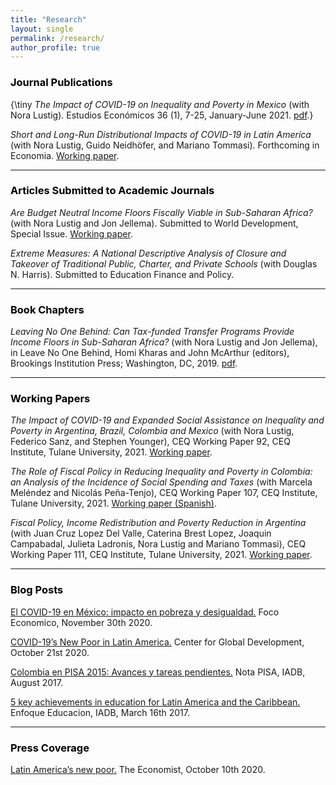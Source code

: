 ```yaml
---
title: "Research"
layout: single
permalink: /research/
author_profile: true
---
```


### <span style="color:#000000">Journal Publications</span> 

{\tiny *The Impact of COVID-19 on Inequality and Poverty in Mexico* (with Nora Lustig). Estudios
Económicos 36 (1), 7-25, January-June 2021. [pdf](https://estudioseconomicos.colmex.mx/index.php/economicos/article/view/416).}

*Short and Long-Run Distributional Impacts of COVID-19 in Latin America* (with Nora Lustig, Guido Neidhöfer, and Mariano Tommasi). Forthcoming in Economia. [Working paper](http://repec.tulane.edu/RePEc/ceq/ceq96.pdf).

---

### <span style="color:#000000">Articles Submitted to Academic Journals</span>  

*Are Budget Neutral Income Floors Fiscally Viable in Sub-Saharan Africa?* (with Nora Lustig and Jon Jellema). Submitted to World Development, Special Issue. [Working paper](https://www.cgdev.org/sites/default/files/are-budget-neutral-income-floors-fiscally-viable-sub-saharan-africa.pdf).

*Extreme Measures: A National Descriptive Analysis of Closure and Takeover of Traditional Public, Charter, and Private Schools* (with Douglas N. Harris). Submitted to Education Finance and Policy.

---

### <span style="color:#000000">Book Chapters</span>  

*Leaving No One Behind: Can Tax-funded Transfer Programs Provide Income Floors in Sub-Saharan Africa?* (with Nora Lustig and Jon Jellema), in Leave No One Behind, Homi Kharas and John McArthur (editors), Brookings Institution Press; Washington, DC, 2019. [pdf](https://www.brookings.edu/wp-content/uploads/2019/09/LNOB_Chapter9.pdf).

---

### <span style="color:#000000">Working Papers</span> 

*The Impact of COVID-19 and Expanded Social Assistance on Inequality and Poverty in Argentina, Brazil, Colombia and Mexico* (with Nora Lustig, Federico Sanz, and Stephen Younger), CEQ Working Paper 92, CEQ Institute, Tulane University, 2021. [Working paper](http://repec.tulane.edu/RePEc/ceq/ceq92.pdf).

*The Role of Fiscal Policy in Reducing Inequality and Poverty in Colombia: an Analysis of the Incidence of Social Spending and Taxes* (with Marcela Meléndez and Nicolás Peña-Tenjo), CEQ Working Paper 107, CEQ Institute, Tulane University, 2021. [Working paper (Spanish)](http://repec.tulane.edu/RePEc/ceq/ceq107.pdf).

*Fiscal Policy, Income Redistribution and Poverty Reduction in Argentina* (with Juan Cruz Lopez Del Valle, Caterina Brest Lopez, Joaquin Campabadal, Julieta Ladronis, Nora Lustig and Mariano Tommasi), CEQ Working Paper 111, CEQ Institute, Tulane University, 2021. [Working paper](https://repec.tulane.edu/RePEc/ceq/ceq111.pdf).

---

### <span style="color:#000000">Blog Posts</span> 

[El COVID-19 en México: impacto en pobreza y desigualdad.](http://repec.tulane.edu/RePEc/ceq/ceq107.pdf) Foco Economico, November 30th 2020.

[COVID-19’s New Poor in Latin America.](https://www.cgdev.org/blog/covid-19s-new-poor-latin-america) Center for Global Development, October 21st 2020.

[Colombia en PISA 2015: Avances y tareas pendientes.](https://publications.iadb.org/es/colombia-en-pisa-2015-avances-y-tareas-pendientes) Nota PISA, IADB, August 2017.

[5 key achievements in education for Latin America and the Caribbean.](https://blogs.iadb.org/educacion/en/cima-5-key-achievements-in-education-for-latin-america-and-the-caribbean/) Enfoque Educacion, IADB, March 16th 2017.

---

### <span style="color:#000000">Press Coverage</span> 

  [Latin America’s new poor.](https://www.economist.com/the-americas/2020/10/08/latin-americas-new-poor) The Economist, October 10th 2020.



